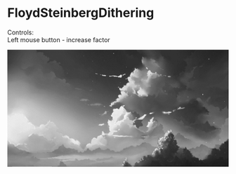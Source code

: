 # FloydSteinbergDithering

Controls:   
Left mouse button - increase factor   

![Image](https://github.com/SlawoStr/Floyd-Steinberg-dithering/blob/master/Dithering.PNG)
